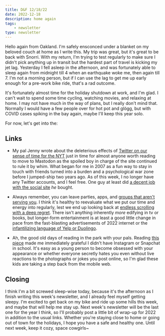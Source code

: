 ```yaml
---
title: D&F 12/18/22
date: 2022-12-18
description: home again
tags: 
    - newsletter
type: newsletter
---
```


Hello again from Oakland. I'm safely ensconced under a blanket on my beloved couch at home as I write this. My trip was great, but it's great to be back with Snorri. With my return, I'm trying to test regularly to make sure I didn't pick anything up in transit but the hardest part of travel is kicking my jet lag. Yesterday I fell asleep in the afternoon, and was fortunately able to sleep again from midnight till 4 when an earthquake woke me, then again till 7. I'm not a morning person, but if I can use the lag to get me up early enough for a pre-work bike ride, that's a rad outcome.

It's fortunately almost time for the holiday shutdown at work, and I'm glad. I can't wait to spend some time cycling, watching movies, and relaxing at home. I may not have much in the way of plans, but I really don't mind that. Normally I would have a few people over for hot pot and glögg, but with COVID cases spiking in the bay again, maybe I'll keep this year solo.

For now, let's get into the:

## Links

- My pal Jenny wrote about the deleterious effects of [Twitter on our sense of time for the NYT](https://www.nytimes.com/2022/12/08/opinion/twitter-odell-time.html) just in time for almost anyone worth reading to move to Mastodon as the spoiled boy in charge of the site continued to rule it by whim. What began for me in 2007 as a fun way to stay in touch with friends turned into a burden and a psychological war zone before I jumped-ship two years ago. As of this week, I no longer have any Twitter accounts, and I feel free. One guy at least did [a decent job with the social site](https://www.theverge.com/23506085/wordpress-twitter-tumblr-ceo-matt-mullenweg-elon-musk) _he_ bought.

- Always remember, you can leave parties, apps, and [groups that aren't serving you](https://www.newyorker.com/culture/2022-in-review/the-year-in-apps-i-gave-up-on). I think it's healthy to reevaluate what we put our time and energy into regularly, lest we end up looking back at [endless scrolling with a deep regret](https://nymag.com/intelligencer/2018/05/i-dont-know-how-to-waste-time-on-the-internet-anymore.html). There isn't anything inherently _more_ edifying in tv or books, but longer-form entertainment is at least a good little change in pace from the fast-blasting advertisements of 2022 internet or the [infantilizing language of Yelp or Duolingo](https://reallifemag.com/the-babysitters-club/).

- Ah, the good old days of reading in the park with your pals. Reading [this piece](https://substack.com/redirect/b13f7338-3fbc-467c-887f-d781ad1e725a?j=eyJ1IjoiMXI4dHIifQ.d8WLYwNzRpCpGGSJMlRrVM3_U8IrDQlOkGGjfpDvbu8) made me immediately grateful I didn't have Instagram or Snapchat in school. It's easy as a young person to become obsessed with your appearance or whether everyone secretly hates you even without live reactions to the photographs or jokes you post online, so I'm glad these kids are taking a step back from the mobile web.

## Closing

I think I'm a bit screwed sleep-wise today, because it's the afternoon as I finish writing this week's newsletter, and I already feel myself getting sleepy. I'm excited to get back on my bike and ride up some hills this week, and maybe that will help me stay up. Next week's newsletter will be the last one for the year I think, so I'll probably post a little bit of wrap-up for 2022 in addition to the usual links. Whether you're staying close to home or going out of town for the holidays, I hope you have a safe and healthy one. Until next week, keep it cozy, space cowgirls~